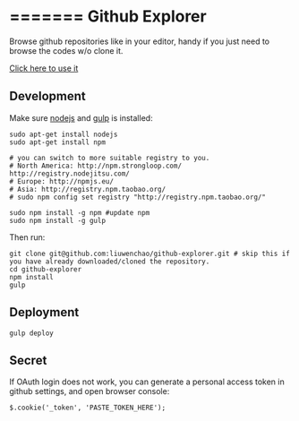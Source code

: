 =======
Github Explorer
=====

Browse github repositories like in your editor, handy if you just need to browse the codes w/o clone it.

[Click here to use it](http://liuwenchao.github.io/github-explorer/index.html)


## Development

Make sure [nodejs](http://nodejs.org) and [gulp](http://gulpjs.com) is installed:

```
sudo apt-get install nodejs
sudo apt-get install npm

# you can switch to more suitable registry to you.
# North America: http://npm.strongloop.com/ http://registry.nodejitsu.com/
# Europe: http://npmjs.eu/
# Asia: http://registry.npm.taobao.org/
# sudo npm config set registry "http://registry.npm.taobao.org/"

sudo npm install -g npm #update npm
sudo npm install -g gulp
```

Then run:

```
git clone git@github.com:liuwenchao/github-explorer.git # skip this if you have already downloaded/cloned the repository.
cd github-explorer
npm install
gulp
```

## Deployment

```
gulp deploy
```

## Secret

If OAuth login does not work, you can generate a personal access token in github settings, and open browser console:
```
$.cookie('_token', 'PASTE_TOKEN_HERE');
```
